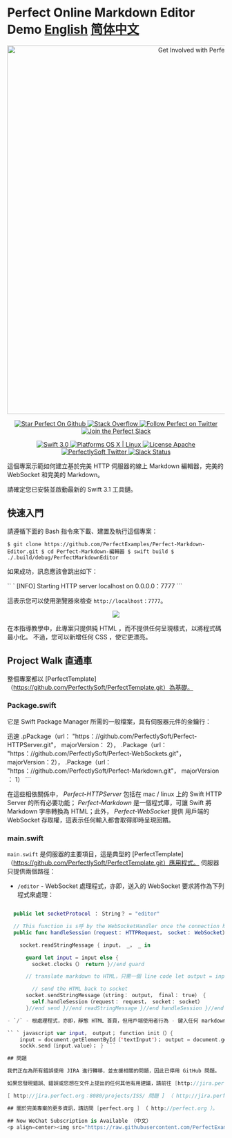 # Perfect Online Markdown Editor Demo [English](README.md) [简体中文](README.zh_CN.md)

<p align="center"> <a href="http://perfect.org/get-involved.html" target="_blank"> <img src="http://perfect.org/assets/github/perfect_github_2_0_0.jpg" alt="Get Involved with Perfect!" width="854" /> </a>
</p>


<p align="center"> <a href="https://github.com/PerfectlySoft/Perfect" target="_blank"> <img src="http://www.perfect.org/github/Perfect_GH_button_1_Star.jpg" alt="Star Perfect On Github" /> </a> <a href="http://stackoverflow.com/questions/tagged/perfect" target="_blank"> <img src="http://www.perfect.org/github/perfect_gh_button_2_SO.jpg" alt="Stack Overflow" /> </a> <a href="https://twitter.com/perfectlysoft" target="_blank">
        <img src="http://www.perfect.org/github/Perfect_GH_button_3_twit.jpg" alt="Follow Perfect on Twitter" /> </a> <a href="http：//w完美t.ly" target="_blank"> <img src="http://www.perfect.org/github/Perfect_GH_button_4_slack.jpg" alt="Join the Perfect Slack" /> </a>
</p>

<p align="center"> <a href="https://developer.apple.com/swift/" target="_blank"> <img src="https://img.shields.io/badge/Swift-3.0-orange.svg?style=flat" alt="Swift 3.0"> </a> <a href="https：//developer.apple.com/swift/" target="_blank"> <img src="https://img.shields.io/badge/Platforms-OS%20X%20%7C%20Linux%20-lightgray.svg?style=flat" alt="Platforms OS X | Linux"> </a> <a href="http://perfect.org/licensing.html" target="_blank"> <img src="https：//img.shields.io/badge/License-Apache-lightgrey.svg？style=flaged " alt="License Apache"> </a> <a href="http://twitter.com/PerfectlySoft" target="_blank"> <img src="https://img.shields.io/badge/Twitter-@PerfectlySoft-blue.svg?style=flat" alt="PerfectlySoft Twitter"> </a> <a href="http://perfect.ly" target="_blank"> <img src="http：//e完美t.ly/badge.svg" alt="Slack Status"> </a>
</p>

這個專案示範如何建立基於完美 HTTP 伺服器的線上 Markdown 編輯器，完美的 WebSocket 和完美的 Markdown。

請確定您已安裝並啟動最新的 Swift 3.1 工具鏈。

## 快速入門

請遵循下面的 Bash 指令來下載、建置及執行這個專案：

`$ git clone https://github.com/PerfectExamples/Perfect-Markdown-Editor.git $ cd Perfect-Markdown-編輯器 $ swift build $ ./.build/debug/PerfectMarkdownEditor`

如果成功，訊息應該會跳出如下：

`` ` [INFO] Starting HTTP server localhost on 0.0.0.0：7777 ```

這表示您可以使用瀏覽器來檢查 `http://localhost：7777`。

<p align=center><img src='sample.png'></img></p>

在本指導教學中，此專案只提供純 HTML ，而不提供任何呈現樣式，以將程式碼最小化。 不過，您可以新增任何 CSS ，使它更漂亮。

## Project Walk 直通車

整個專案都以 [PerfectTemplate]（https://github.com/PerfectlySoft/PerfectTemplate.git）為基礎。

### Package.swift

它是 Swift Package Manager 所需的一般檔案，具有伺服器元件的金鑰行：

迅速
.pPackage（url： "https：//github.com/PerfectlySoft/Perfect-HTTPServer.git"， majorVersion： 2）， .Package（url： "https：//github.com/PerfectlySoft/Perfect-WebSockets.git"， majorVersion：2）， .Package（url： "https：//github.com/PerfectlySoft/Perfect-Markdown.git"， majorVersion ： 1） ```

在這些相依關係中， _Perfect-HTTPServer_ 包括在 mac / linux 上的 Swift HTTP Server 的所有必要功能； _Perfect-Markdown_ 是一個程式庫，可讓 Swift 將 Markdown 字串轉換為 HTML；此外， _Perfect-WebSocket_ 提供 用戶端的 WebSocket 存取權，這表示任何輸入都會取得即時呈現回饋。

### main.swift

`main.swift` 是伺服器的主要項目，這是典型的 [PerfectTemplate]（https://github.com/PerfectlySoft/PerfectTemplate.git）應用程式。 伺服器只提供兩個路徑：

- `/editor` - WebSocket 處理程式，亦即，送入的 WebSocket 要求將作為下列程式來處理：

````swift public class EditorHandler： WebSocketSessionHandler {

  public let socketProtocol ： String？ = "editor"

  // This function is s呼 by the WebSocketHandler once the connection has beeonce .
  public func handleSession（request： HTTPRequest， socket： WebSocket） {

    socket.readStringMessage { input， _， _ in

      guard let input = input else {
        socket.clocks（） return }//end guard

      // translate markdown to HTML，只需一個 line code let output = input.markdownToHTML ？？ " "

		// send the HTML back to socket
      socket.sendStringMessage（string： output， final： true） {
        self.handleSession（request： request， socket： socket）
      }//end send }//end readStringMessage }//end handleSession }//end Handler ```

- `/` - 根處理程式，亦即，靜態 HTML 首頁，但用戶端使用者行為 - 鍵入任何 markdown 至輸入框，並立即轉換為 HTML - 由內嵌在 HTML中的一小部分 WebSocket Script 控制：

`` ` javascript var input， output； function init（）{
	input = document.getElementById（'textInput'）； output = document.getElementById（'results'）； // create a socket and point it to the current server with api "/editor" and protocol "editor" （可以是不同的名稱） sock = new WebSocket（'ws：//' + window.location.host + '/editor'， 'editor'）； sock.onmessage = function（evt） { output.innerText = evt.data； } }//end init function send（） {
	sockk.send（input.value）； } ```

## 問題

我們正在為所有錯誤使用 JIRA 進行轉移，並支援相關的問題，因此已停用 GitHub 問題。

如果您發現錯誤、錯誤或您想在文件上提出的任何其他有用建議，請前往 [http://jira.perfect.org：8080/servicedesk/customer/portal/1]（http://jira.perfect.org：8080/servicedesk/customer/portal/1），並將其調高。

[ http://jira.perfect.org：8080/projects/ISS/ 問題 ] （ http://jira.perfect.org：8080/projects/ISS/ 問題），可以在 [ http://jira.perfect.org：8080/projects/ISS/ 問題 ] 中找到一份完整的開放問題清單。

## 關於完美專案的更多資訊，請訪問 [perfect.org ] （ http://perfect.org ）。

## Now WeChat Subscription is Available （中文）
<p align=center><img src="https://raw.githubusercontent.com/PerfectExamples/Perfect-Cloudinary-ImageUploader-Demo/master/qr.png"></p>

````
